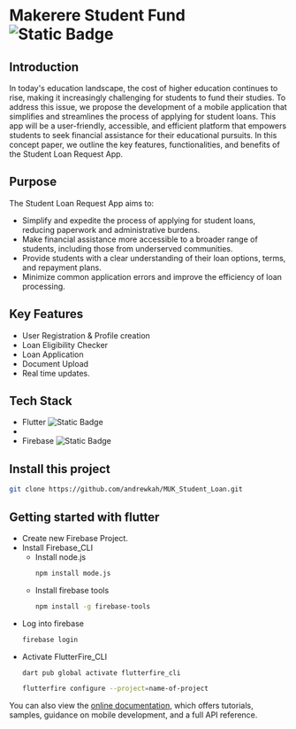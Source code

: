 # Makerere Student Fund ![Static Badge](https://img.shields.io/badge/makerere_student_fund-v1.0-blue)


## Introduction
In today's education landscape, the cost of higher education continues to rise, making it increasingly challenging for students to fund their studies. To address this issue, we propose the development of a mobile application that simplifies and streamlines the process of applying for student loans. This app will be a user-friendly, accessible, and efficient platform that empowers students to seek financial assistance for their educational pursuits. In this concept paper, we outline the key features, functionalities, and benefits of the Student Loan Request App.

## Purpose
The Student Loan Request App aims to:
- Simplify and expedite the process of applying for student loans, reducing paperwork and administrative burdens.
- Make financial assistance more accessible to a broader range of students, including those from underserved communities.
- Provide students with a clear understanding of their loan options, terms, and repayment plans.
- Minimize common application errors and improve the efficiency of loan processing.

## Key Features
- User Registration & Profile creation
- Loan Eligibility Checker
- Loan Application
- Document Upload
- Real time updates.

## Tech Stack
- Flutter ![Static Badge](https://img.shields.io/badge/flutter_v_13.16.4-blue)
- 
- Firebase  ![Static Badge](https://img.shields.io/badge/firebase%20CLI_v_13.0.2-orange)

## Install this project
  ```bash
  git clone https://github.com/andrewkah/MUK_Student_Loan.git
  ```

## Getting started with flutter
- Create new Firebase Project.
- Install Firebase_CLI
  - Install node.js
    ```bash
    npm install mode.js
    ```
  - Install firebase tools
    ```bash
    npm install -g firebase-tools
    ```
- Log into firebase
  ```bash
  firebase login
  ```
- Activate FlutterFire_CLI
  ```bash
  dart pub global activate flutterfire_cli
  ```
  ```bash
  flutterfire configure --project=name-of-project
  ```
You can also view the
[online documentation](https://docs.flutter.dev/), which offers tutorials,
samples, guidance on mobile development, and a full API reference.

